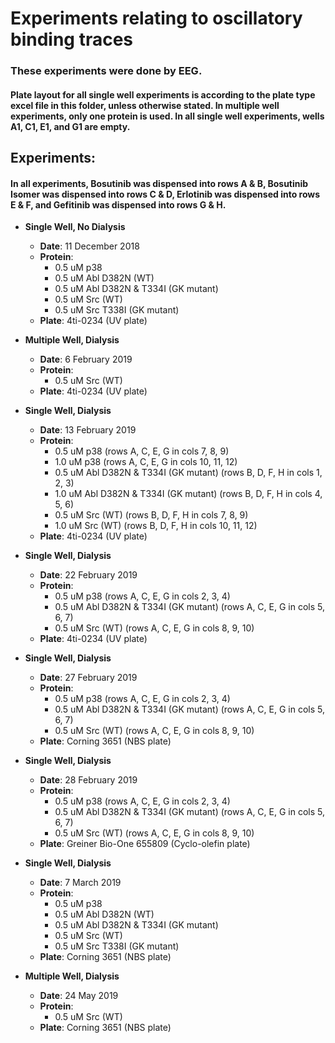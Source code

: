 # Experiments relating to oscillatory binding traces

### These experiments were done by EEG.

#### Plate layout for all single well experiments is according to the plate type excel file in this folder, unless otherwise stated. In multiple well experiments, only one protein is used. In all single well experiments, wells A1, C1, E1, and G1 are empty.

## Experiments:

#### In all experiments, Bosutinib was dispensed into rows A & B, Bosutinib Isomer was dispensed into rows C & D, Erlotinib was dispensed into rows E & F, and Gefitinib was dispensed into rows G & H. 

* **Single Well, No Dialysis**
  * **Date**: 11 December 2018
  * **Protein**: 
    * 0.5 uM p38
    * 0.5 uM Abl D382N (WT)
    * 0.5 uM Abl D382N & T334I (GK mutant)
    * 0.5 uM Src (WT)
    * 0.5 uM Src T338I (GK mutant)
  * **Plate**: 4ti-0234 (UV plate)
  
* **Multiple Well, Dialysis**
  * **Date**: 6 February 2019
  * **Protein**: 
    * 0.5 uM Src (WT)
  * **Plate**: 4ti-0234 (UV plate)

* **Single Well, Dialysis**
  * **Date**: 13 February 2019
  * **Protein**:
    * 0.5 uM p38 (rows A, C, E, G in cols 7, 8, 9)
    * 1.0 uM p38 (rows A, C, E, G in cols 10, 11, 12)
    * 0.5 uM Abl D382N & T334I (GK mutant) (rows B, D, F, H in cols 1, 2, 3)
    * 1.0 uM Abl D382N & T334I (GK mutant) (rows B, D, F, H in cols 4, 5, 6)
    * 0.5 uM Src (WT) (rows B, D, F, H in cols 7, 8, 9)
    * 1.0 uM Src (WT) (rows B, D, F, H in cols 10, 11, 12)
  * **Plate**: 4ti-0234 (UV plate)

* **Single Well, Dialysis**
  * **Date**: 22 February 2019
  * **Protein**: 
    * 0.5 uM p38 (rows A, C, E, G in cols 2, 3, 4)
    * 0.5 uM Abl D382N & T334I (GK mutant) (rows A, C, E, G in cols 5, 6, 7)
    * 0.5 uM Src (WT) (rows A, C, E, G in cols 8, 9, 10)
  * **Plate**: 4ti-0234 (UV plate)

* **Single Well, Dialysis**
  * **Date**: 27 February 2019
  * **Protein**: 
    * 0.5 uM p38 (rows A, C, E, G in cols 2, 3, 4)
    * 0.5 uM Abl D382N & T334I (GK mutant) (rows A, C, E, G in cols 5, 6, 7)
    * 0.5 uM Src (WT) (rows A, C, E, G in cols 8, 9, 10)
  * **Plate**: Corning 3651 (NBS plate)

* **Single Well, Dialysis**
  * **Date**: 28 February 2019
  * **Protein**: 
    * 0.5 uM p38 (rows A, C, E, G in cols 2, 3, 4)
    * 0.5 uM Abl D382N & T334I (GK mutant) (rows A, C, E, G in cols 5, 6, 7)
    * 0.5 uM Src (WT) (rows A, C, E, G in cols 8, 9, 10)
  * **Plate**: Greiner Bio-One 655809 (Cyclo-olefin plate)

* **Single Well, Dialysis**
  * **Date**: 7 March 2019
  * **Protein**: 
    * 0.5 uM p38
    * 0.5 uM Abl D382N (WT)
    * 0.5 uM Abl D382N & T334I (GK mutant)
    * 0.5 uM Src (WT)
    * 0.5 uM Src T338I (GK mutant)
  * **Plate**: Corning 3651 (NBS plate)

* **Multiple Well, Dialysis**
  * **Date**: 24 May 2019
  * **Protein**: 
    * 0.5 uM Src (WT)
  * **Plate**: Corning 3651 (NBS plate)

